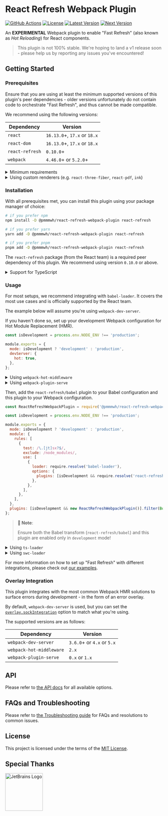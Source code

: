 # React Refresh Webpack Plugin

[actions]: https://github.com/pmmmwh/react-refresh-webpack-plugin/actions/workflows/ci.yml
[actions:badge]: https://img.shields.io/github/actions/workflow/status/pmmmwh/react-refresh-webpack-plugin/ci.yml?branch=main
[license:badge]: https://img.shields.io/github/license/pmmmwh/react-refresh-webpack-plugin
[npm:latest]: https://www.npmjs.com/package/@pmmmwh/react-refresh-webpack-plugin/v/latest
[npm:latest:badge]: https://img.shields.io/npm/v/@pmmmwh/react-refresh-webpack-plugin/latest
[npm:next]: https://www.npmjs.com/package/@pmmmwh/react-refresh-webpack-plugin/v/next
[npm:next:badge]: https://img.shields.io/npm/v/@pmmmwh/react-refresh-webpack-plugin/next

[![GitHub Actions][actions:badge]][actions]
[![License][license:badge]](./LICENSE)
[![Latest Version][npm:latest:badge]][npm:latest]
[![Next Version][npm:next:badge]][npm:next]

An **EXPERIMENTAL** Webpack plugin to enable "Fast Refresh" (also known as _Hot Reloading_) for React components.

> This plugin is not 100% stable.
> We're hoping to land a v1 release soon - please help us by reporting any issues you've encountered!

## Getting Started

### Prerequisites

Ensure that you are using at least the minimum supported versions of this plugin's peer dependencies -
older versions unfortunately do not contain code to orchestrate "Fast Refresh",
and thus cannot be made compatible.

We recommend using the following versions:

| Dependency      | Version                      |
| --------------- | ---------------------------- |
| `react`         | `16.13.0`+, `17.x` or `18.x` |
| `react-dom`     | `16.13.0`+, `17.x` or `18.x` |
| `react-refresh` | `0.10.0`+                    |
| `webpack`       | `4.46.0`+ or `5.2.0`+        |

<details>
<summary>Minimum requirements</summary>
<br />

| Dependency      | Version  |
| --------------- | -------- |
| `react`         | `16.9.0` |
| `react-dom`     | `16.9.0` |
| `react-refresh` | `0.10.0` |
| `webpack`       | `4.43.0` |

</details>

<details>
<summary>Using custom renderers (e.g. <code>react-three-fiber</code>, <code>react-pdf</code>, <code>ink</code>)</summary>
<br />

To ensure full support of "Fast Refresh" with components rendered by custom renderers,
you should ensure the renderer you're using depends on a recent version of `react-reconciler`.

We recommend version `0.25.0` or above, but any versions above `0.22.0` should work.

If the renderer is not compatible, please file them an issue instead.

</details>

### Installation

With all prerequisites met, you can install this plugin using your package manager of choice:

```sh
# if you prefer npm
npm install -D @pmmmwh/react-refresh-webpack-plugin react-refresh

# if you prefer yarn
yarn add -D @pmmmwh/react-refresh-webpack-plugin react-refresh

# if you prefer pnpm
pnpm add -D @pmmmwh/react-refresh-webpack-plugin react-refresh
```

The `react-refresh` package (from the React team) is a required peer dependency of this plugin.
We recommend using version `0.10.0` or above.

<details>
<summary>Support for TypeScript</summary>
<br />

TypeScript support is available out-of-the-box for those who use `webpack.config.ts`.

Our exported types however depends on `type-fest`, so you'll have to add it as a `devDependency`:

```sh
# if you prefer npm
npm install -D type-fest

# if you prefer yarn
yarn add -D type-fest

# if you prefer pnpm
pnpm add -D type-fest
```

> **:memo: Note**:
>
> `type-fest@4.x` only supports Node.js v16 or above,
> `type-fest@3.x` only supports Node.js v14.16 or above,
> and `type-fest@2.x` only supports Node.js v12.20 or above.
> If you're using an older version of Node.js, please install `type-fest@1.x`.

</details>

### Usage

For most setups, we recommend integrating with `babel-loader`.
It covers the most use cases and is officially supported by the React team.

The example below will assume you're using `webpack-dev-server`.

If you haven't done so, set up your development Webpack configuration for Hot Module Replacement (HMR).

```js
const isDevelopment = process.env.NODE_ENV !== 'production';

module.exports = {
  mode: isDevelopment ? 'development' : 'production',
  devServer: {
    hot: true,
  },
};
```

<details>
<summary>Using <code>webpack-hot-middleware</code></summary>
<br />

```js
const webpack = require('webpack');

const isDevelopment = process.env.NODE_ENV !== 'production';

module.exports = {
  mode: isDevelopment ? 'development' : 'production',
  plugins: [isDevelopment && new webpack.HotModuleReplacementPlugin()].filter(Boolean),
};
```

</details>

<details>
<summary>Using <code>webpack-plugin-serve</code></summary>
<br />

```js
const { WebpackPluginServe } = require('webpack-plugin-serve');

const isDevelopment = process.env.NODE_ENV !== 'production';

module.exports = {
  mode: isDevelopment ? 'development' : 'production',
  plugins: [isDevelopment && new WebpackPluginServe()].filter(Boolean),
};
```

</details>

Then, add the `react-refresh/babel` plugin to your Babel configuration and this plugin to your Webpack configuration.

```js
const ReactRefreshWebpackPlugin = require('@pmmmwh/react-refresh-webpack-plugin');

const isDevelopment = process.env.NODE_ENV !== 'production';

module.exports = {
  mode: isDevelopment ? 'development' : 'production',
  module: {
    rules: [
      {
        test: /\.[jt]sx?$/,
        exclude: /node_modules/,
        use: [
          {
            loader: require.resolve('babel-loader'),
            options: {
              plugins: [isDevelopment && require.resolve('react-refresh/babel')].filter(Boolean),
            },
          },
        ],
      },
    ],
  },
  plugins: [isDevelopment && new ReactRefreshWebpackPlugin()].filter(Boolean),
};
```

> **:memo: Note**:
>
> Ensure both the Babel transform (`react-refresh/babel`) and this plugin are enabled only in `development` mode!

<details>
<summary>Using <code>ts-loader</code></summary>
<br />

> **:warning: Warning**:
> This is an un-official integration maintained by the community.

Install [`react-refresh-typescript`](https://github.com/Jack-Works/react-refresh-transformer/tree/main/typescript).
Ensure your TypeScript version is at least 4.0.

```sh
# if you prefer npm
npm install -D react-refresh-typescript

# if you prefer yarn
yarn add -D react-refresh-typescript

# if you prefer pnpm
pnpm add -D react-refresh-typescript
```

Then, instead of wiring up `react-refresh/babel` via `babel-loader`,
you can wire-up `react-refresh-typescript` with `ts-loader`:

```js
const ReactRefreshWebpackPlugin = require('@pmmmwh/react-refresh-webpack-plugin');
const ReactRefreshTypeScript = require('react-refresh-typescript');

const isDevelopment = process.env.NODE_ENV !== 'production';

module.exports = {
  mode: isDevelopment ? 'development' : 'production',
  module: {
    rules: [
      {
        test: /\.[jt]sx?$/,
        exclude: /node_modules/,
        use: [
          {
            loader: require.resolve('ts-loader'),
            options: {
              getCustomTransformers: () => ({
                before: [isDevelopment && ReactRefreshTypeScript()].filter(Boolean),
              }),
              transpileOnly: isDevelopment,
            },
          },
        ],
      },
    ],
  },
  plugins: [isDevelopment && new ReactRefreshWebpackPlugin()].filter(Boolean),
};
```

> It is recommended to run `ts-loader` with `transpileOnly` is set to `true`.
> You can use `ForkTsCheckerWebpackPlugin` as an alternative if you need typechecking during development.

</details>

<details>
<summary>Using <code>swc-loader</code></summary>
<br />

> **:warning: Warning**:
> This is an un-official integration maintained by the community.

Ensure your `@swc/core` version is at least `1.2.86`.
It is also recommended to use `swc-loader` version `0.1.13` or above.

Then, instead of wiring up `react-refresh/babel` via `babel-loader`,
you can wire-up `swc-loader` and use the `refresh` transform:

```js
const ReactRefreshWebpackPlugin = require('@pmmmwh/react-refresh-webpack-plugin');

const isDevelopment = process.env.NODE_ENV !== 'production';

module.exports = {
  mode: isDevelopment ? 'development' : 'production',
  module: {
    rules: [
      {
        test: /\.[jt]sx?$/,
        exclude: /node_modules/,
        use: [
          {
            loader: require.resolve('swc-loader'),
            options: {
              jsc: {
                transform: {
                  react: {
                    development: isDevelopment,
                    refresh: isDevelopment,
                  },
                },
              },
            },
          },
        ],
      },
    ],
  },
  plugins: [isDevelopment && new ReactRefreshWebpackPlugin()].filter(Boolean),
};
```

> Starting from version `0.1.13`, `swc-loader` will set the `development` option based on Webpack's `mode` option.
> `swc` won't enable fast refresh when `development` is `false`.

</details>

For more information on how to set up "Fast Refresh" with different integrations,
please check out [our examples](examples).

### Overlay Integration

This plugin integrates with the most common Webpack HMR solutions to surface errors during development -
in the form of an error overlay.

By default, `webpack-dev-server` is used,
but you can set the [`overlay.sockIntegration`](docs/API.md#sockintegration) option to match what you're using.

The supported versions are as follows:

| Dependency               | Version                    |
| ------------------------ | -------------------------- |
| `webpack-dev-server`     | `3.6.0`+ or `4.x` or `5.x` |
| `webpack-hot-middleware` | `2.x`                      |
| `webpack-plugin-serve`   | `0.x` or `1.x`             |

## API

Please refer to [the API docs](docs/API.md) for all available options.

## FAQs and Troubleshooting

Please refer to [the Troubleshooting guide](docs/TROUBLESHOOTING.md) for FAQs and resolutions to common issues.

## License

This project is licensed under the terms of the [MIT License](/LICENSE).

## Special Thanks

<a href="https://jb.gg/OpenSource?from=ReactRefreshWebpackPlugin" target="_blank">
  <img
    alt="JetBrains Logo"
    src="https://user-images.githubusercontent.com/9338255/132110580-61d3dba5-f5c7-4479-bd8e-39cd65b42fc5.png"
    width="120"
  />
</a>
